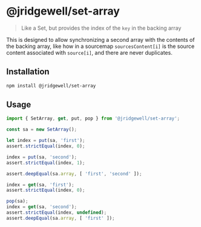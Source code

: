 # @jridgewell/set-array

> Like a Set, but provides the index of the `key` in the backing array

This is designed to allow synchronizing a second array with the contents of the backing array, like
how in a sourcemap `sourcesContent[i]` is the source content associated with `source[i]`, and there
are never duplicates.

## Installation

```sh
npm install @jridgewell/set-array
```

## Usage

```js
import { SetArray, get, put, pop } from '@jridgewell/set-array';

const sa = new SetArray();

let index = put(sa, 'first');
assert.strictEqual(index, 0);

index = put(sa, 'second');
assert.strictEqual(index, 1);

assert.deepEqual(sa.array, [ 'first', 'second' ]);

index = get(sa, 'first');
assert.strictEqual(index, 0);

pop(sa);
index = get(sa, 'second');
assert.strictEqual(index, undefined);
assert.deepEqual(sa.array, [ 'first' ]);
```
